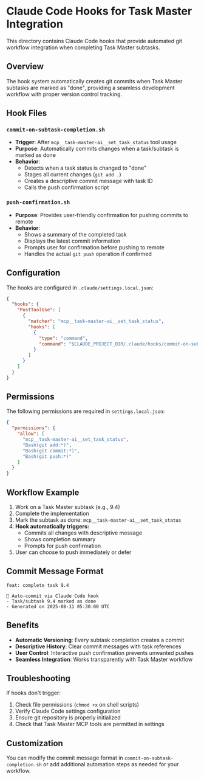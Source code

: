 # Claude Code Hooks for Task Master Integration

This directory contains Claude Code hooks that provide automated git workflow integration when completing Task Master subtasks.

## Overview

The hook system automatically creates git commits when Task Master subtasks are marked as "done", providing a seamless development workflow with proper version control tracking.

## Hook Files

### `commit-on-subtask-completion.sh`
- **Trigger**: After `mcp__task-master-ai__set_task_status` tool usage
- **Purpose**: Automatically commits changes when a task/subtask is marked as done
- **Behavior**:
  - Detects when a task status is changed to "done"
  - Stages all current changes (`git add .`)
  - Creates a descriptive commit message with task ID
  - Calls the push confirmation script

### `push-confirmation.sh`
- **Purpose**: Provides user-friendly confirmation for pushing commits to remote
- **Behavior**:
  - Shows a summary of the completed task
  - Displays the latest commit information
  - Prompts user for confirmation before pushing to remote
  - Handles the actual `git push` operation if confirmed

## Configuration

The hooks are configured in `.claude/settings.local.json`:

```json
{
  "hooks": {
    "PostToolUse": [
      {
        "matcher": "mcp__task-master-ai__set_task_status",
        "hooks": [
          {
            "type": "command",
            "command": "$CLAUDE_PROJECT_DIR/.claude/hooks/commit-on-subtask-completion.sh \"$INPUT\""
          }
        ]
      }
    ]
  }
}
```

## Permissions

The following permissions are required in `settings.local.json`:

```json
{
  "permissions": {
    "allow": [
      "mcp__task-master-ai__set_task_status",
      "Bash(git add:*)",
      "Bash(git commit:*)",
      "Bash(git push:*)"
    ]
  }
}
```

## Workflow Example

1. Work on a Task Master subtask (e.g., 9.4)
2. Complete the implementation
3. Mark the subtask as done: `mcp__task-master-ai__set_task_status`
4. **Hook automatically triggers:**
   - Commits all changes with descriptive message
   - Shows completion summary
   - Prompts for push confirmation
5. User can choose to push immediately or defer

## Commit Message Format

```
feat: complete task 9.4

🤖 Auto-commit via Claude Code hook
- Task/subtask 9.4 marked as done
- Generated on 2025-08-11 05:30:00 UTC
```

## Benefits

- **Automatic Versioning**: Every subtask completion creates a commit
- **Descriptive History**: Clear commit messages with task references
- **User Control**: Interactive push confirmation prevents unwanted pushes
- **Seamless Integration**: Works transparently with Task Master workflow

## Troubleshooting

If hooks don't trigger:
1. Check file permissions (`chmod +x` on shell scripts)
2. Verify Claude Code settings configuration
3. Ensure git repository is properly initialized
4. Check that Task Master MCP tools are permitted in settings

## Customization

You can modify the commit message format in `commit-on-subtask-completion.sh` or add additional automation steps as needed for your workflow.